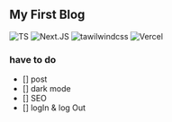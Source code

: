 ## My First Blog

![TS](https://img.shields.io/badge/TypeScript-007ACC?style=for-the-badge&logo=typescript&logoColor=white)
![Next.JS](https://img.shields.io/badge/Next.js-000?logo=nextdotjs&logoColor=fff&style=for-the-badge)
![tawilwindcss](https://img.shields.io/badge/Tailwind_CSS-38B2AC?style=for-the-badge&logo=tailwind-css&logoColor=white)
![Vercel](https://img.shields.io/badge/wasmCloud-00BC8E?style=for-the-badge&logo=wasmCloud&logoColor=white)

### have to do

-   [] post
-   [] dark mode
-   [] SEO
-   [] logIn & log Out
